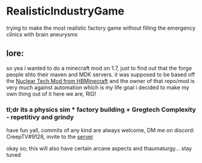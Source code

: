 # RealisticIndustryGame
trying to make the most realistic factory game without filling the emergency clinics with brain aneurysms

## lore:
so yea i wanted to do a minecraft mod on 1.7, just to find out that the forge people shto their maven and MDK servers. 
it was supposed to be based off the [Nuclear Tech Mod from HBMinecraft](https://github.com/HbmMods/Hbm-s-Nuclear-Tech-GIT)
and the owner of that repo/mod is very much against automation which is my life goal i decided to make my own thing out of it
here we are, RIG!


### tl;dr its a physics sim * factory building + Gregtech Complexity - repetitivy and grindy


have fun yall, commits of any kind are always welcome, DM me on discord: CreepTV#9128, invite to the [server](https://discord.gg/NTYMgvZeM7)

okay so; this will also have certain arcane aspects and thaumaturgy... stay tuned
